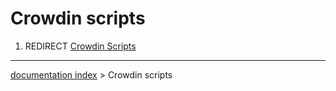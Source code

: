# Crowdin scripts
1.  REDIRECT [Crowdin Scripts](Crowdin_Scripts.md)

---
[documentation index](../README.md) > Crowdin scripts
